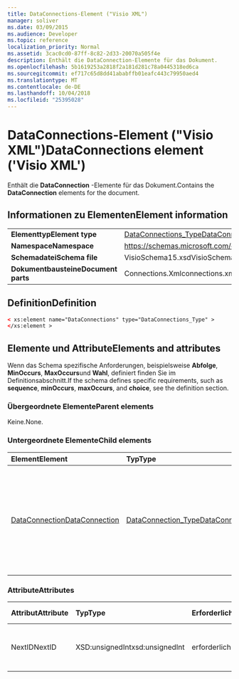 ```yaml
---
title: DataConnections-Element ("Visio XML")
manager: soliver
ms.date: 03/09/2015
ms.audience: Developer
ms.topic: reference
localization_priority: Normal
ms.assetid: 3cac0cd0-87ff-8c82-2d33-20070a505f4e
description: Enthält die DataConnection-Elemente für das Dokument.
ms.openlocfilehash: 5b1619253a2818f2a181d281c78a0445318ed6ca
ms.sourcegitcommit: ef717c65d8dd41ababffb01eafc443c79950aed4
ms.translationtype: MT
ms.contentlocale: de-DE
ms.lasthandoff: 10/04/2018
ms.locfileid: "25395028"
---
```

# <a name="dataconnections-element-visio-xml"></a><span data-ttu-id="d15de-103">DataConnections-Element ("Visio XML")</span><span class="sxs-lookup"><span data-stu-id="d15de-103">DataConnections element ('Visio XML')</span></span>

<span data-ttu-id="d15de-104">Enthält die **DataConnection** -Elemente für das Dokument.</span><span class="sxs-lookup"><span data-stu-id="d15de-104">Contains the **DataConnection** elements for the document.</span></span> 
  
## <a name="element-information"></a><span data-ttu-id="d15de-105">Informationen zu Elementen</span><span class="sxs-lookup"><span data-stu-id="d15de-105">Element information</span></span>

|||
|:-----|:-----|
|<span data-ttu-id="d15de-106">**Elementtyp**</span><span class="sxs-lookup"><span data-stu-id="d15de-106">**Element type**</span></span> <br/> |[<span data-ttu-id="d15de-107">DataConnections_Type</span><span class="sxs-lookup"><span data-stu-id="d15de-107">DataConnections_Type</span></span>](dataconnections_type-complextypevisio-xml.md) <br/> |
|<span data-ttu-id="d15de-108">**Namespace**</span><span class="sxs-lookup"><span data-stu-id="d15de-108">**Namespace**</span></span> <br/> |https://schemas.microsoft.com/office/visio/2012/main  <br/> |
|<span data-ttu-id="d15de-109">**Schemadatei**</span><span class="sxs-lookup"><span data-stu-id="d15de-109">**Schema file**</span></span> <br/> |<span data-ttu-id="d15de-110">VisioSchema15.xsd</span><span class="sxs-lookup"><span data-stu-id="d15de-110">VisioSchema15.xsd</span></span>  <br/> |
|<span data-ttu-id="d15de-111">**Dokumentbausteine**</span><span class="sxs-lookup"><span data-stu-id="d15de-111">**Document parts**</span></span> <br/> |<span data-ttu-id="d15de-112">Connections.Xml</span><span class="sxs-lookup"><span data-stu-id="d15de-112">connections.xml</span></span>  <br/> |
   
## <a name="definition"></a><span data-ttu-id="d15de-113">Definition</span><span class="sxs-lookup"><span data-stu-id="d15de-113">Definition</span></span>

```XML
< xs:element name="DataConnections" type="DataConnections_Type" >
</xs:element >
```

## <a name="elements-and-attributes"></a><span data-ttu-id="d15de-114">Elemente und Attribute</span><span class="sxs-lookup"><span data-stu-id="d15de-114">Elements and attributes</span></span>

<span data-ttu-id="d15de-115">Wenn das Schema spezifische Anforderungen, beispielsweise **Abfolge**, **MinOccurs**, **MaxOccurs**und **Wahl**, definiert finden Sie im Definitionsabschnitt.</span><span class="sxs-lookup"><span data-stu-id="d15de-115">If the schema defines specific requirements, such as **sequence**, **minOccurs**, **maxOccurs**, and **choice**, see the definition section.</span></span> 
  
### <a name="parent-elements"></a><span data-ttu-id="d15de-116">Übergeordnete Elemente</span><span class="sxs-lookup"><span data-stu-id="d15de-116">Parent elements</span></span>

<span data-ttu-id="d15de-117">Keine.</span><span class="sxs-lookup"><span data-stu-id="d15de-117">None.</span></span>
  
### <a name="child-elements"></a><span data-ttu-id="d15de-118">Untergeordnete Elemente</span><span class="sxs-lookup"><span data-stu-id="d15de-118">Child elements</span></span>

|<span data-ttu-id="d15de-119">**Element**</span><span class="sxs-lookup"><span data-stu-id="d15de-119">**Element**</span></span>|<span data-ttu-id="d15de-120">**Typ**</span><span class="sxs-lookup"><span data-stu-id="d15de-120">**Type**</span></span>|<span data-ttu-id="d15de-121">**Beschreibung**</span><span class="sxs-lookup"><span data-stu-id="d15de-121">**Description**</span></span>|
|:-----|:-----|:-----|
|[<span data-ttu-id="d15de-122">DataConnection</span><span class="sxs-lookup"><span data-stu-id="d15de-122">DataConnection</span></span>](dataconnection-element-dataconnections_type-complextypevisio-xml.md) <br/> |[<span data-ttu-id="d15de-123">DataConnection_Type</span><span class="sxs-lookup"><span data-stu-id="d15de-123">DataConnection_Type</span></span>](dataconnection_type-complextypevisio-xml.md) <br/> |<span data-ttu-id="d15de-124">Fasst die Kommunikation zwischen einem oder mehreren **DataRecordset** -Elementen und einer nicht auf XML basierenden Datenquelle zusammen.</span><span class="sxs-lookup"><span data-stu-id="d15de-124">Abstracts communication between one or more **DataRecordset** elements and a non-XML data source.</span></span>  <br/> |
   
### <a name="attributes"></a><span data-ttu-id="d15de-125">Attribute</span><span class="sxs-lookup"><span data-stu-id="d15de-125">Attributes</span></span>

|<span data-ttu-id="d15de-126">**Attribut**</span><span class="sxs-lookup"><span data-stu-id="d15de-126">**Attribute**</span></span>|<span data-ttu-id="d15de-127">**Typ**</span><span class="sxs-lookup"><span data-stu-id="d15de-127">**Type**</span></span>|<span data-ttu-id="d15de-128">**Erforderlich**</span><span class="sxs-lookup"><span data-stu-id="d15de-128">**Required**</span></span>|<span data-ttu-id="d15de-129">**Beschreibung**</span><span class="sxs-lookup"><span data-stu-id="d15de-129">**Description**</span></span>|<span data-ttu-id="d15de-130">**Mögliche Werte**</span><span class="sxs-lookup"><span data-stu-id="d15de-130">**Possible values**</span></span>|
|:-----|:-----|:-----|:-----|:-----|
|<span data-ttu-id="d15de-131">NextID</span><span class="sxs-lookup"><span data-stu-id="d15de-131">NextID</span></span>  <br/> |<span data-ttu-id="d15de-132">XSD:unsignedInt</span><span class="sxs-lookup"><span data-stu-id="d15de-132">xsd:unsignedInt</span></span>  <br/> |<span data-ttu-id="d15de-133">erforderlich</span><span class="sxs-lookup"><span data-stu-id="d15de-133">required</span></span>  <br/> |<span data-ttu-id="d15de-134">Die nächste verfügbare ID für neue Verbindungen.</span><span class="sxs-lookup"><span data-stu-id="d15de-134">The next available ID for new connections.</span></span>  <br/> |<span data-ttu-id="d15de-135">Werte des Typs Xsd:unsignedInt.</span><span class="sxs-lookup"><span data-stu-id="d15de-135">Values of the xsd:unsignedInt type.</span></span>  <br/> |
   

